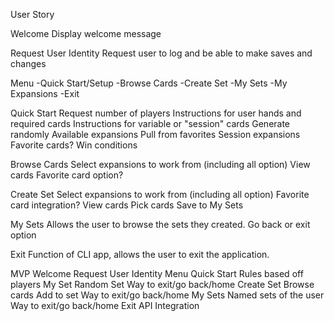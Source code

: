User Story

Welcome
  Display welcome message

Request User Identity
  Request user to log and be able to make saves and changes 

Menu 
  -Quick Start/Setup
  -Browse Cards
  -Create Set
  -My Sets
  -My Expansions
  -Exit

Quick Start
  Request number of players
  Instructions for user hands and required cards 
  Instructions for variable or "session" cards
    Generate randomly
      Available expansions
    Pull from favorites 
      Session expansions
      Favorite cards?
  Win conditions

Browse Cards
  Select expansions to work from (including all option)
  View cards
  Favorite card option?

Create Set
  Select expansions to work from (including all option)
    Favorite card integration? 
  View cards
  Pick cards
  Save to My Sets

My Sets
  Allows the user to browse the sets they created. 
  Go back or exit option 

Exit
  Function of CLI app, allows the user to exit the application. 


  MVP
  Welcome
  Request User Identity 
  Menu
    Quick Start
      Rules based off players
      My Set
      Random Set
      Way to exit/go back/home
    Create Set
      Browse cards
      Add to set
      Way to exit/go back/home
    My Sets 
      Named sets of the user
      Way to exit/go back/home
    Exit
  API Integration 
  